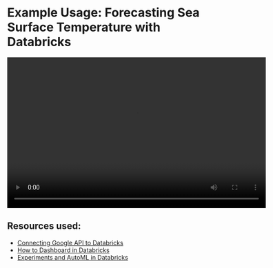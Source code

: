 # Example Usage: Forecasting Sea Surface Temperature with Databricks

<video width="600" height="350" controls>
    <source src="/api/media/sst-forecasting.mp4" type="video/mp4" />
    <track label="English" kind="subtitles" srclang="en" src="/api/media/sst-forecasting.vtt" default/>
    Your browser does not support the video tag.
</video>

## Resources used:

- [Connecting Google API to Databricks](/UserGuide/Databricks/Connecting-Google-API.md)
- [How to Dashboard in Databricks](/UserGuide/Databricks/Dashboarding.md)
- [Experiments and AutoML in Databricks](/UserGuide/Databricks/Experiments-Automl.md)
